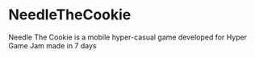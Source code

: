 # NeedleTheCookie
Needle The Cookie is a mobile hyper-casual game developed for Hyper Game Jam made in 7 days
